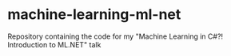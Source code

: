 # machine-learning-ml-net
Repository containing the code for my "Machine Learning in C#?! Introduction to ML.NET" talk
